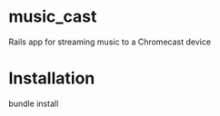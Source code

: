music_cast
==========

Rails app for streaming music to a Chromecast device

Installation
============
bundle install
